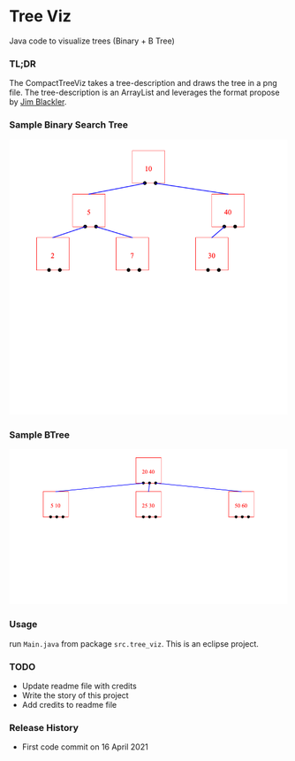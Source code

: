 # Tree Viz
Java code to visualize trees (Binary + B Tree)


### TL;DR
The CompactTreeViz takes a tree-description and draws the tree in a png file. The tree-description is an ArrayList<String> and leverages the format propose by [Jim Blackler](http://jimblackler.net/treefun/index.html).

### Sample Binary Search Tree
![](./sample_imgs/bst.png)


### Sample BTree
![](./sample_imgs/btree.png)


###  Usage
run `Main.java` from package `src.tree_viz`. This is an eclipse project.

### TODO
* Update readme file with credits
* Write the story of this project
* Add credits to readme file


### Release History
* First code commit on 16 April 2021
